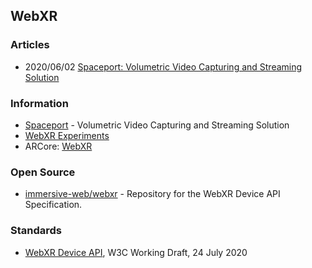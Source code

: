 ## WebXR


### Articles
- 2020/06/02 [Spaceport: Volumetric Video Capturing and Streaming Solution](https://antmedia.io/volumetric-video/)


### Information
- [Spaceport](https://spaceport.tv/) - Volumetric Video Capturing and Streaming Solution
- [WebXR Experiments](https://experiments.withgoogle.com/collection/webxr)
- ARCore: [WebXR](https://developers.google.com/ar/develop/webxr)


### Open Source
- [immersive-web/webxr](https://github.com/immersive-web/webxr) - Repository for the WebXR Device API Specification.


### Standards
- [WebXR Device API](https://www.w3.org/TR/webxr/), W3C Working Draft, 24 July 2020



